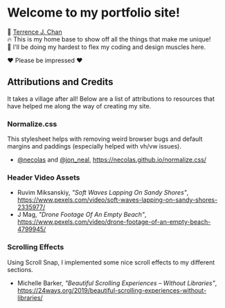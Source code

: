 # Welcome to my portfolio site!
🔗  [Terrence J. Chan](https://terrencejchan.com)  
🔥 This is my home base to show off all the things that make me unique!  
💪 I'll be doing my hardest to flex my coding and design muscles here. 

❤️ Please be impressed ❤️

## Attributions and Credits
It takes a village after all! Below are a list of attributions to resources that have helped me along the way of creating my site.

### Normalize.css
This stylesheet helps with removing weird browser bugs and default margins and paddings (especially helped with vh/vw issues).  
- [@necolas](https://twitter.com/necolas) and [@jon_neal](https://twitter.com/jon_neal), https://necolas.github.io/normalize.css/

### Header Video Assets
- Ruvim Miksanskiy, _"Soft Waves Lapping On Sandy Shores"_, https://www.pexels.com/video/soft-waves-lapping-on-sandy-shores-2335977/  
- J Mag, _"Drone Footage Of An Empty Beach"_, https://www.pexels.com/video/drone-footage-of-an-empty-beach-4799945/

### Scrolling Effects
Using Scroll Snap, I implemented some nice scroll effects to my different sections.  
- Michelle Barker, _"Beautiful Scrolling Experiences – Without Libraries"_, https://24ways.org/2019/beautiful-scrolling-experiences-without-libraries/

